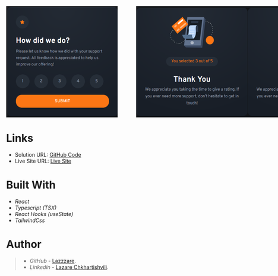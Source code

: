 <div style="display: flex; flex-direction: row;">

  <!-- First Image -->
  <img src="./src/assets/README-Image1.PNG" alt="First Image" width="300" height="300"  style="margin-right: 50px;">

  <!-- Second Image -->
  <img src="./src/assets/README-Image2.PNG" width="300" height="300" alt="Second Image">
  <img src="./src/assets/README-Image2.PNG" width="300" height="300" alt="Second Image">
</div>

# Links

- Solution URL: [GitHub Code]('https://github.com/Lazzzare/InteractiveRatingComponent-React-')
- Live Site URL: [Live Site]('https://64d00fc3dad64a06542baa79--grand-rabanadas-8c608d.netlify.app/')

# Built With

- _React_
- _Typescript (TSX)_
- _React Hooks (useState)_
- _TailwindCss_

# Author

> - _GitHub_ - [Lazzzare](https://github.com/Lazzzare).
> - _Linkedin_ - [Lazare Chkhartishvili](https://www.linkedin.com/in/lazare-chkhartishvili-0a6434235/).
